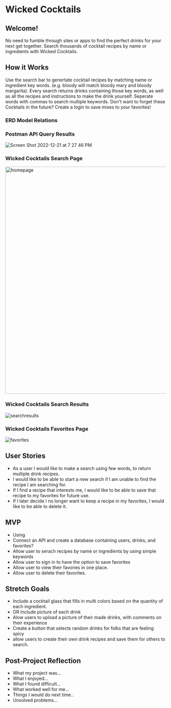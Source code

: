 # Wicked Cocktails

## Welcome!

No need to fumble through sites or apps to find the perfect drinks for your next get together. Search thousands of cocktail recipes by name or ingredients with Wicked Cocktails.

## How it Works

Use the search bar to genertate cocktail recipes by matching name or ingredient key words. (e.g. bloody will match bloody mary and bloody margarita). Every search returns drinks containing those key words, as well as all the recipes and instructions to make the drink yourself. Seperate words with commas to search multiple keywords. Don't want to forget these Cocktails in the future? Create a login to save mixes to your favorites!

### ERD Model Relations


### Postman API Query Results
![Screen Shot 2022-12-21 at 7 27 46 PM](https://user-images.githubusercontent.com/115594817/209176372-02e4c9d7-a0ad-4559-ab56-e4090a2afd1a.png)

### Wicked Cocktails Search Page
<img width="710" alt="homepage" src="https://user-images.githubusercontent.com/115594817/209176215-2cc3bdee-471c-44b0-9eae-e5a41797d0f9.png">

### Wicked Cocktails Search Results
![searchresults](https://user-images.githubusercontent.com/115594817/209176304-91e0f964-0d03-4a19-a3e8-7fc0e689e403.png)

### Wicked Cocktails Favorites Page
![favorites](https://user-images.githubusercontent.com/115594817/209176409-33f40638-3a6c-4d49-9322-2d3db1f2af8b.png)



## User Stories
- As a user I would like to make a search using few words, to return multiple drink recipes.
- I would like to be able to start a new search if I am unable to find the recipe I am searching for.
- If I find a recipe that interests me, I would like to be able to save that recipe to my favorites for future use.
- If I later decide I no longer want to keep a recipe in my favorites, I would like to be able to delete it.

## MVP

- Using
- Connect an API and create a database containing users, drinks, and favorites?
- Allow user to serach recipes by name or ingredients by using simple keywords
- Allow user to sign in to have the option to save favorites
- Allow user to view their favories in one place.
- Allow user to delete their favorites.

## Stretch Goals

- Include a cocktail glass that fills in multi colors based on the quantity of each ingredient. 
- OR Include picture of each drink
- Alow users to upload a picture of their made drinks, with comments on their experience
- Create a button that selects random drinks for folks that are feeling spicy 
- allow users to create their own drink recipes and save them for others to search.

## Post-Project Reflection

- What my project was...
- What I enjoyed...
- What I found difficult...
- What worked well for me...
- Things I would do next time..
- Unsolved problems...
